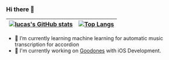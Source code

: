 ### Hi there 👋

 [![lucas's GitHub stats](https://github-readme-stats.vercel.app/api?username=lucasmpaim&theme=radical)](#) | [![Top Langs](https://github-readme-stats.vercel.app/api/top-langs/?username=lucasmpaim&theme=radical&hide=jupyter%20notebook,tex,html,shell,c%23,css,ruby)](#) 
---|--






- 🌱 I’m currently learning machine learning for automatic music transcription for accordion
- 🔭 I'm currently working on [Goodones](https://www.goodones.app/) with iOS Development. 


<!--
**lucasmpaim/lucasmpaim** is a ✨ _special_ ✨ repository because its `README.md` (this file) appears on your GitHub profile.

Here are some ideas to get you started:

- 🔭 I’m currently working on ...
- 🌱 I’m currently learning ...
- 👯 I’m looking to collaborate on ...
- 🤔 I’m looking for help with ...
- 💬 Ask me about ...
- 📫 How to reach me: ...
- 😄 Pronouns: ...
- ⚡ Fun fact: ...
-->
